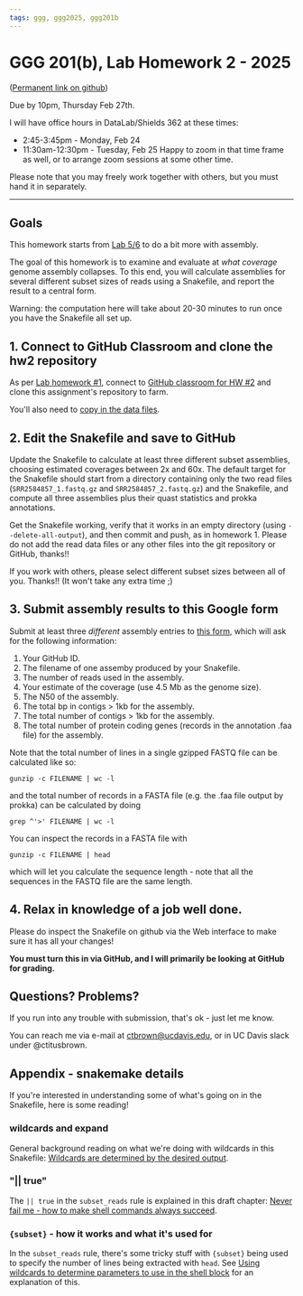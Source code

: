 ```yaml
---
tags: ggg, ggg2025, ggg201b
---
```


# GGG 201(b), Lab Homework 2 - 2025

([Permanent link on github](https://github.com/ngs-docs/2025-ggg-201b-lab/blob/main/hw-2.md))

Due by 10pm, Thursday Feb 27th.

I will have office hours in DataLab/Shields 362 at these times:
* 2:45-3:45pm - Monday, Feb 24
* 11:30am-12:30pm - Tuesday, Feb 25
Happy to zoom in that time frame as well, or to arrange zoom sessions at some other time.

Please note that you may freely work together with others, but you must hand it in separately.

---

## Goals

This homework starts from [Lab 5/6](https://hackmd.io/lXft6jRiRIq9Vdh8OKACKg?view) to do a bit more with assembly.

The goal of this homework is to examine and evaluate at _what coverage_ genome assembly collapses. To this end, you will calculate assemblies for several different subset sizes of reads using a Snakefile, and report the result to a central form.

Warning: the computation here will take about 20-30 minutes to run once you have the Snakefile all set up.

## 1. Connect to GitHub Classroom and clone the hw2 repository

As per [Lab homework #1](https://hackmd.io/56wVY5twSiGR4gSZ0whz3w), connect to [GitHub classroom for HW #2](https://classroom.github.com/a/Z8lRAyCw) and clone this assignment's repository to farm.

You'll also need to [copy in the data files](https://hackmd.io/lXft6jRiRIq9Vdh8OKACKg?view#Lets-run-an-assembler).

## 2. Edit the Snakefile and save to GitHub

Update the Snakefile to calculate at least three different subset assemblies, choosing estimated coverages between 2x and 60x. The default target for the Snakefile should start from a directory containing only the two read files (`SRR2584857_1.fastq.gz` and `SRR2584857_2.fastq.gz`) and the Snakefile, and compute all three assemblies plus their quast statistics and prokka annotations.

Get the Snakefile working, verify that it works in an empty directory (using `--delete-all-output`), and then commit and push, as in homework 1. Please do not  add the read data files or any other files into the git repository or GitHub, thanks!!

If you work with others, please select different subset sizes between all of you. Thanks!! (It won't take any extra time ;)

## 3. Submit assembly results to this Google form

Submit at least three _different_ assembly entries to [this form](https://docs.google.com/forms/d/1t_OhR80Of64k_tCoDvUjkT6aK1hyYmS_osQGGOuQn6Q/preview), which will ask for the following information:
1. Your GitHub ID.
2. The filename of one assemby produced by your Snakefile.
3. The number of reads used in the assembly.
4. Your estimate of the coverage (use 4.5 Mb as the genome size).
5. The N50 of the assembly.
6. The total bp in contigs > 1kb for the assembly.
7. The total number of contigs > 1kb for the assembly.
8. The total number of protein coding genes (records in the annotation .faa file) for the assembly.

Note that the total number of lines in a single gzipped FASTQ file can be calculated like so:
```
gunzip -c FILENAME | wc -l
```

and the total number of records in a FASTA file (e.g. the .faa file output by prokka) can be calculated by doing
```
grep ^'>' FILENAME | wc -l
```
You can inspect the records in a FASTA file with
```
gunzip -c FILENAME | head
```
which will let you calculate the sequence length - note that all the sequences in the FASTQ file are the same length.

## 4. Relax in knowledge of a job well done.

Please do inspect the Snakefile on github via the Web interface to make sure it has all your changes!

**You must turn this in via GitHub, and I will primarily be looking at GitHub for grading.**

## Questions? Problems?

If you run into any trouble with submission, that's ok - just let me know.

You can reach me via e-mail at ctbrown@ucdavis.edu, or in UC Davis slack under @ctitusbrown.

## Appendix - snakemake details

If you're interested in understanding some of what's going on in the Snakefile, here is some reading!

### wildcards and expand

General background reading on what we're doing with wildcards in this Snakefile: [Wildcards are determined by the desired output](https://ngs-docs.github.io/2023-snakemake-book-draft/beginner+/wildcards.html#wildcards-are-determined-by-the-desired-output).

### "|| true"

The `|| true` in the `subset_reads` rule is explained in this draft chapter: [Never fail me - how to make shell commands always succeed](https://ngs-docs.github.io/2023-snakemake-book-draft/recipes/never-fail-me.html?highlight=exit%20codes#never-fail-me---how-to-make-shell-commands-always-succeed).

### `{subset}` - how it works and what it's used for

In the `subset_reads` rule, there's some tricky stuff with `{subset}` being used to specify the number of lines being extracted with `head`. See [Using wildcards to determine parameters to use in the shell block](https://ngs-docs.github.io/2023-snakemake-book-draft/beginner+/wildcards.html#using-wildcards-to-determine-parameters-to-use-in-the-shell-block) for an explanation of this.
